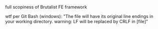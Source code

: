 full scopiness of Brutalist FE framework

wtf per Git Bash (windows): "The file will have its original line endings in your working directory.
warning: LF will be replaced by CRLF in [file]"
